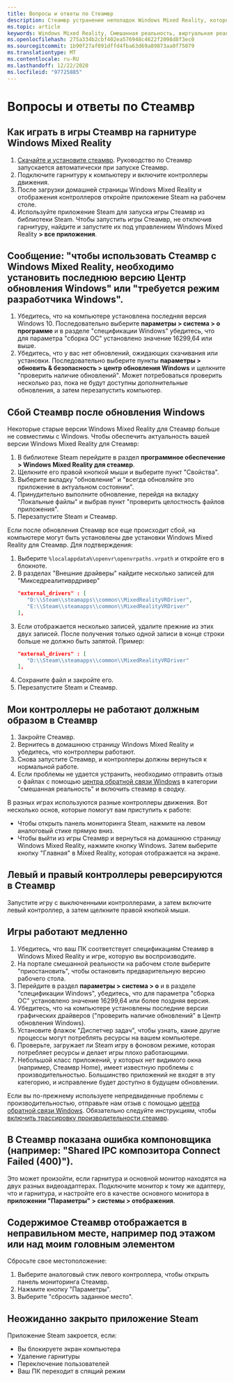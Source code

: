 ```yaml
---
title: Вопросы и ответы по Стеамвр
description: Стеамвр устранение неполадок Windows Mixed Reality, которое выходит за рамки стандартной документации по поддержке пользователей.
ms.topic: article
keywords: Windows Mixed Reality, Смешанная реальность, виртуальная реальность, VR, MR, устранение неполадок, ошибки, Справка, поддержка, Стеамвр
ms.openlocfilehash: 275a334b2cbf402ea576948c4622f2098d8f3ec0
ms.sourcegitcommit: 1b90f27af091dffd4fba63d69a89873aa0f75079
ms.translationtype: MT
ms.contentlocale: ru-RU
ms.lasthandoff: 12/22/2020
ms.locfileid: "97725885"
---
```

# <a name="steamvr-faqs"></a>Вопросы и ответы по Стеамвр

## <a name="how-can-i-play-steamvr-games-in-my-windows-mixed-reality-headset"></a>Как играть в игры Стеамвр на гарнитуре Windows Mixed Reality

1. [Скачайте и установите стеамвр](https://steamcdn-a.akamaihd.net/client/installer/SteamWindowsMRInstaller.exe). Руководство по Стеамвр запускается автоматически при запуске Стеамвр.
2. Подключите гарнитуру к компьютеру и включите контроллеры движения.
3. После загрузки домашней страницы Windows Mixed Reality и отображения контроллеров откройте приложение Steam на рабочем столе.
4. Используйте приложение Steam для запуска игры Стеамвр из библиотеки Steam. Чтобы запустить игры Стеамвр, не отключив гарнитуру, найдите и запустите их под управлением Windows Mixed Reality **> все приложения**.

## <a name="a-message-says-to-use-steamvr-with-windows-mixed-reality-you-need-to-install-the-latest-windows-update-or-windows-developer-mode-required"></a>Сообщение: "чтобы использовать Стеамвр с Windows Mixed Reality, необходимо установить последнюю версию Центр обновления Windows" или "требуется режим разработчика Windows".

1. Убедитесь, что на компьютере установлена последняя версия Windows 10. Последовательно выберите **параметры > система > о программе** и в разделе "спецификации Windows" убедитесь, что для параметра "сборка ОС" установлено значение 16299,64 или выше.
2. Убедитесь, что у вас нет обновлений, ожидающих скачивания или установки. Последовательно выберите пункты **параметры > обновить & безопасность > центр обновления Windows** и щелкните "проверить наличие обновлений". Может потребоваться проверить несколько раз, пока не будут доступны дополнительные обновления, а затем перезапустить компьютер.

## <a name="steamvr-is-crashing-after-updating-windows"></a>Сбой Стеамвр после обновления Windows

Некоторые старые версии Windows Mixed Reality для Стеамвр больше не совместимы с Windows. Чтобы обеспечить актуальность вашей версии Windows Mixed Reality для Стеамвр:

1. В библиотеке Steam перейдите в раздел **программное обеспечение > Windows Mixed Reality для стеамвр**.
2. Щелкните его правой кнопкой мыши и выберите пункт "Свойства".
3. Выберите вкладку "обновление" и "всегда обновляйте это приложение в актуальном состоянии".
4. Принудительно выполните обновление, перейдя на вкладку "Локальные файлы" и выбрав пункт "проверить целостность файлов приложения".
5. Перезапустите Steam и Стеамвр.

Если после обновления Стеамвр все еще происходит сбой, на компьютере могут быть установлены две установки Windows Mixed Reality для Стеамвр. Для подтверждения:

1. Выберите ```%localappdata%\openvr\openvrpaths.vrpath``` и откройте его в блокноте.
2. В разделах "Внешние драйверы" найдите несколько записей для "Микседреалитиврдривер"
   ```json
   "external_drivers" : [
      "D:\\Steam\\steamapps\\common\\MixedRealityVRDriver",
      "E:\\Steam\\steamapps\\common\\MixedRealityVRDriver"
   ],
   ```
3. Если отображается несколько записей, удалите прежние из этих двух записей. После получения только одной записи в конце строки больше не должно быть запятой. Пример:
   ```json
   "external_drivers" : [
      "D:\\Steam\\steamapps\\common\\MixedRealityVRDriver"
   ],
   ```
4. Сохраните файл и закройте его.
5. Перезапустите Steam и Стеамвр.

## <a name="my-controllers-arent-working-as-expected-in-steamvr"></a>Мои контроллеры не работают должным образом в Стеамвр

1. Закройте Стеамвр.
2. Вернитесь в домашнюю страницу Windows Mixed Reality и убедитесь, что контроллеры работают.
3. Снова запустите Стеамвр, и контроллеры должны вернуться к нормальной работе.
4. Если проблемы не удается устранить, необходимо отправить отзыв о файлах с помощью [центра обратной связи Windows](https://support.microsoft.com/en-us/help/4021566/windows-10-send-feedback-to-microsoft-with-feedback-hub-app) в категории "смешанная реальность" и включить стеамвр в сводку.

В разных играх используются разные контроллеры движения. Вот несколько основ, которые помогут вам приступить к работе:
* Чтобы открыть панель мониторинга Steam, нажмите на левом аналоговый стике прямую вниз.
* Чтобы выйти из игры Стеамвр и вернуться на домашнюю страницу Windows Mixed Reality, нажмите кнопку Windows. Затем выберите кнопку "Главная" в Mixed Reality, которая отображается на экране.

## <a name="my-left-and-right-controllers-are-reversed-in-steamvr"></a>Левый и правый контроллеры реверсируются в Стеамвр

Запустите игру с выключенными контроллерами, а затем включите левый контроллер, а затем щелкните правой кнопкой мыши.

## <a name="my-games-are-running-slowly"></a>Игры работают медленно

1. Убедитесь, что ваш ПК соответствует спецификациям Стеамвр в Windows Mixed Reality и игре, которую вы воспроизводите.
2. На портале смешанной реальности на рабочем столе выберите "приостановить", чтобы остановить предварительную версию рабочего стола.
3. Перейдите в раздел **параметры > система > о** и в разделе "спецификации Windows", убедитесь, что для параметра "сборка ОС" установлено значение 16299,64 или более поздняя версия.
4. Убедитесь, что на компьютере установлены последние версии графических драйверов ("проверить наличие обновлений" в Центр обновления Windows).
5. Установите флажок "Диспетчер задач", чтобы узнать, какие другие процессы могут потреблять ресурсы на вашем компьютере.
6. Проверьте, загружает ли Steam игру в фоновом режиме, которая потребляет ресурсы и делает игры плохо работающими.
7. Небольшой класс приложений, у которых нет видимого окна (например, Стеамвр Home), имеет известную проблемы с производительностью. Большинство приложений не входят в эту категорию, и исправление будет доступно в будущем обновлении.

Если вы по-прежнему используете непредвиденные проблемы с производительностью, отправьте нам отзыв с помощью [центра обратной связи Windows](https://support.microsoft.com/en-us/help/4021566/windows-10-send-feedback-to-microsoft-with-feedback-hub-app). Обязательно следуйте инструкциям, чтобы [включить трассировку производительности стеамвр](using-steamvr-with-windows-mixed-reality.md#sharing-feedback-on-steamvr).

## <a name="steamvr-is-showing-a-compositor-error-for-example-shared-ipc-compositor-connect-failed-400"></a>В Стеамвр показана ошибка компоновщика (например: "Shared IPC композитора Connect Failed (400)").

Это может произойти, если гарнитура и основной монитор находятся на двух разных видеоадаптерах. Подключите монитор к тому же адаптеру, что и гарнитура, и настройте его в качестве основного монитора в **приложении "Параметры" > системы > отображения**.

## <a name="steamvr-content-appears-in-the-wrong-place-like-beneath-the-floor-or-above-my-head"></a>Содержимое Стеамвр отображается в неправильном месте, например под этажом или над моим головным элементом

Сбросьте свое местоположение:

1. Выберите аналоговый стик левого контроллера, чтобы открыть панель мониторинга Стеамвр.
2. Нажмите кнопку "Параметры".
3. Выберите "сбросить заданное место".

## <a name="my-steam-app-closed-unexpectedly"></a>Неожиданно закрыто приложение Steam

Приложение Steam закроется, если:

* Вы блокируете экран компьютера
* Удаление гарнитуры
* Переключение пользователей
* Ваш ПК переходит в спящий режим
